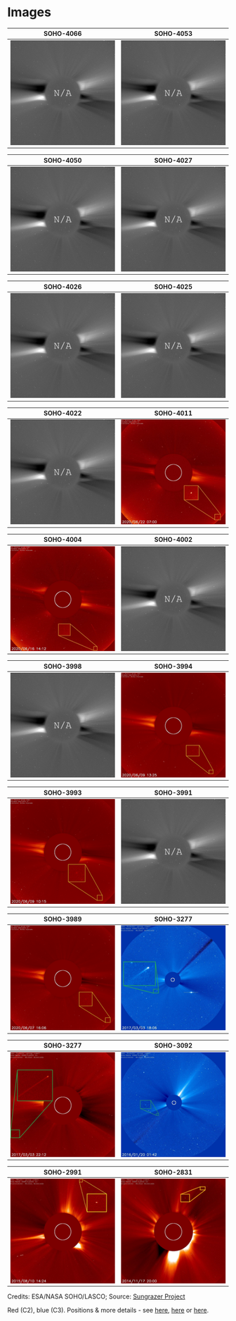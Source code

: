 # Images

| SOHO-4066             |  SOHO-4053 |
:-------------------------:|:-------------------------:
![N/A](https://github.com/mbiesiad/discoveries-biesiada/blob/master/images/discoveries/NA.jpg)  |  ![N/A](https://github.com/mbiesiad/discoveries-biesiada/blob/master/images/discoveries/NA.jpg)

| SOHO-4050             |  SOHO-4027 |
:-------------------------:|:-------------------------:
![N/A](https://github.com/mbiesiad/discoveries-biesiada/blob/master/images/discoveries/NA.jpg)  |  ![N/A](https://github.com/mbiesiad/discoveries-biesiada/blob/master/images/discoveries/NA.jpg)

| SOHO-4026             |  SOHO-4025 |
:-------------------------:|:-------------------------:
![N/A](https://github.com/mbiesiad/discoveries-biesiada/blob/master/images/discoveries/NA.jpg)  |  ![N/A](https://github.com/mbiesiad/discoveries-biesiada/blob/master/images/discoveries/NA.jpg)

| SOHO-4022             |  SOHO-4011 |
:-------------------------:|:-------------------------:
![N/A](https://github.com/mbiesiad/discoveries-biesiada/blob/master/images/discoveries/NA.jpg)  |  ![SOHO-4011](https://github.com/mbiesiad/discoveries-biesiada/blob/master/images/discoveries/soho-4011-c2.jpg)

| SOHO-4004             |  SOHO-4002 |
:-------------------------:|:-------------------------:
![SOHO-4004](https://github.com/mbiesiad/discoveries-biesiada/blob/master/images/discoveries/soho-4004.jpg)  |  ![N/A](https://github.com/mbiesiad/discoveries-biesiada/blob/master/images/discoveries/NA.jpg)

| SOHO-3998             |  SOHO-3994 |
:-------------------------:|:-------------------------:
![N/A](https://github.com/mbiesiad/discoveries-biesiada/blob/master/images/discoveries/NA.jpg)  |  ![SOHO-3994](https://github.com/mbiesiad/discoveries-biesiada/blob/master/images/discoveries/soho-3994.png)

| SOHO-3993             |  SOHO-3991 |
:-------------------------:|:-------------------------:
![SOHO-3993](https://github.com/mbiesiad/discoveries-biesiada/blob/master/images/discoveries/soho-3993.png)  |  ![N/A](https://github.com/mbiesiad/discoveries-biesiada/blob/master/images/discoveries/NA.jpg)

| SOHO-3989             |  SOHO-3277 |
:-------------------------:|:-------------------------:
![SOHO-3989](https://github.com/mbiesiad/discoveries-biesiada/blob/master/images/discoveries/soho-3989.png)  |  ![SOHO-3277](https://github.com/mbiesiad/discoveries-biesiada/blob/master/images/discoveries/soho-3277-c3.jpg)

| SOHO-3277             |  SOHO-3092 |
:-------------------------:|:-------------------------:
![SOHO-2831](https://github.com/mbiesiad/discoveries-biesiada/blob/master/images/discoveries/soho-3277-c2.jpg)  |  ![SOHO-2991](https://github.com/mbiesiad/discoveries-biesiada/blob/master/images/discoveries/soho-3092.jpg)

| SOHO-2991             |  SOHO-2831 |
:-------------------------:|:-------------------------:
![SOHO-2831](https://github.com/mbiesiad/discoveries-biesiada/blob/master/images/discoveries/soho-2991.jpg)  |  ![SOHO-2991](https://github.com/mbiesiad/discoveries-biesiada/blob/master/images/discoveries/soho-2831.jpg)

Credits: ESA/NASA SOHO/LASCO; Source: [Sungrazer Project](https://sungrazer.nrl.navy.mil/)

Red (C2), blue (C3).
Positions & more details - see [here](https://biesiadamichal.com/), [here](https://soho.nascom.nasa.gov/) or [here](https://sungrazer.nrl.navy.mil/).
